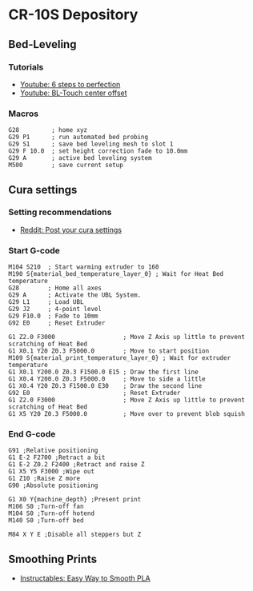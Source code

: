 # CR-10S Depository

## Bed-Leveling

### Tutorials

- [Youtube: 6 steps to perfection](https://www.youtube.com/watch?v=zKpNxqWie_8)
- [Youtube: BL-Touch center offset](https://www.youtube.com/watch?v=IzG-KIC38NE)

### Macros

```gcode
G28         ; home xyz
G29 P1      ; run automated bed probing
G29 S1      ; save bed leveling mesh to slot 1
G29 F 10.0  ; set height correction fade to 10.0mm
G29 A       ; active bed leveling system
M500        ; save current setup
```

## Cura settings

### Setting recommendations

- [Reddit: Post your cura settings](https://www.reddit.com/r/CR10/comments/857kj7/post_your_cura_settings/)

### Start G-code

```gcode
M104 S210  ; Start warming extruder to 160
M190 S{material_bed_temperature_layer_0} ; Wait for Heat Bed temperature
G28        ; Home all axes
G29 A      ; Activate the UBL System.
G29 L1     ; Load UBL
G29 J2     ; 4-point level
G29 F10.0  ; Fade to 10mm
G92 E0     ; Reset Extruder

G1 Z2.0 F3000                   ; Move Z Axis up little to prevent scratching of Heat Bed
G1 X0.1 Y20 Z0.3 F5000.0        ; Move to start position
M109 S{material_print_temperature_layer_0} ; Wait for extruder temperature
G1 X0.1 Y200.0 Z0.3 F1500.0 E15 ; Draw the first line
G1 X0.4 Y200.0 Z0.3 F5000.0     ; Move to side a little
G1 X0.4 Y20 Z0.3 F1500.0 E30    ; Draw the second line
G92 E0                          ; Reset Extruder
G1 Z2.0 F3000                   ; Move Z Axis up little to prevent scratching of Heat Bed
G1 X5 Y20 Z0.3 F5000.0          ; Move over to prevent blob squish
```

### End G-code

```gcode
G91 ;Relative positioning
G1 E-2 F2700 ;Retract a bit
G1 E-2 Z0.2 F2400 ;Retract and raise Z
G1 X5 Y5 F3000 ;Wipe out
G1 Z10 ;Raise Z more
G90 ;Absolute positioning

G1 X0 Y{machine_depth} ;Present print
M106 S0 ;Turn-off fan
M104 S0 ;Turn-off hotend
M140 S0 ;Turn-off bed

M84 X Y E ;Disable all steppers but Z
```

## Smoothing Prints

- [Instructables: Easy Way to Smooth PLA](https://www.instructables.com/Easy-Way-to-Smooth-PLA-No-Sanding-No-Chemicals/)

